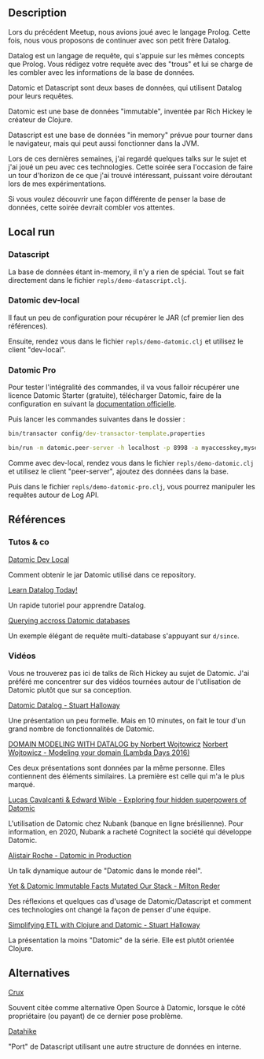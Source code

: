 ## Description

Lors du précédent Meetup, nous avions joué avec le langage Prolog. Cette fois, nous vous proposons de continuer avec son petit frère Datalog.

Datalog est un langage de requête, qui s'appuie sur les mêmes concepts que Prolog. Vous rédigez votre requête avec des "trous" et lui se charge de les combler avec les informations de la base de données.

Datomic et Datascript sont deux bases de données, qui utilisent Datalog pour leurs requêtes.

Datomic est une base de données "immutable", inventée par Rich Hickey le créateur de Clojure.

Datascript est une base de données "in memory" prévue pour tourner dans le navigateur, mais qui peut aussi fonctionner dans la JVM.

Lors de ces dernières semaines, j'ai regardé quelques talks sur le sujet et j'ai joué un peu avec ces technologies. Cette soirée sera l'occasion de faire un tour d'horizon de ce que j'ai trouvé intéressant, puissant voire déroutant lors de mes expérimentations.

Si vous voulez découvrir une façon différente de penser la base de données, cette soirée devrait combler vos attentes.

## Local run

### Datascript

La base de données étant in-memory, il n'y a rien de spécial. Tout se fait directement dans le fichier `repls/demo-datascript.clj`.

### Datomic dev-local

Il faut un peu de configuration pour récupérer le JAR (cf premier lien des références).

Ensuite, rendez vous dans le fichier `repls/demo-datomic.clj` et utilisez le client "dev-local".


### Datomic Pro

Pour tester l'intégralité des commandes, il va vous falloir récupérer une licence Datomic Starter (gratuite), télécharger Datomic, faire de la configuration en suivant la [documentation officielle](https://docs.datomic.com/on-prem/dev-setup.html).

Puis lancer les commandes suivantes dans le dossier :

``` cmd
bin/transactor config/dev-transactor-template.properties
```

``` cmd
bin/run -m datomic.peer-server -h localhost -p 8998 -a myaccesskey,mysecret -d meetup-crafters-demo,datomic:dev://localhost:4334/meetup-crafters-demo
```

Comme avec dev-local, rendez vous dans le fichier `repls/demo-datomic.clj` et utilisez le client "peer-server", ajoutez des données dans la base.

Puis dans le fichier `repls/demo-datomic-pro.clj`, vous pourrez manipuler les requêtes autour de Log API.

## Références

### Tutos & co

[Datomic Dev Local](https://docs.datomic.com/cloud/dev-local.html)

Comment obtenir le jar Datomic utilisé dans ce repository.

[Learn Datalog Today!](http://www.learndatalogtoday.org/)

Un rapide tutoriel pour apprendre Datalog.

[Querying accross Datomic databases](https://cjohansen.no/querying-across-datomic-databases/)

Un exemple élégant de requête multi-database s'appuyant sur `d/since`.

### Vidéos

Vous ne trouverez pas ici de talks de Rich Hickey au sujet de Datomic. J'ai préféré me concentrer sur des vidéos tournées autour de l'utilisation de Datomic plutôt que sur sa conception.

[Datomic Datalog - Stuart Halloway](https://youtu.be/bAilFQdaiHk)

Une présentation un peu formelle. Mais en 10 minutes, on fait le tour d'un grand nombre de fonctionnalités de Datomic.

[DOMAIN MODELING WITH DATALOG by Norbert Wojtowicz](https://youtu.be/oo-7mN9WXTw)
[Norbert Wojtowicz - Modeling your domain (Lambda Days 2016)](https://youtu.be/UrGJHfB21Ok)

Ces deux présentations sont données par la même personne. Elles contiennent des éléments similaires. La première est celle qui m'a le plus marqué.

[Lucas Cavalcanti & Edward Wible - Exploring four hidden superpowers of Datomic](https://youtu.be/7lm3K8zVOdY)

L'utilisation de Datomic chez Nubank (banque en ligne brésilienne). Pour information, en 2020, Nubank a racheté Cognitect la société qui développe Datomic.

[Alistair Roche - Datomic in Production](https://youtu.be/0rmR80neExo)

Un talk dynamique autour de "Datomic dans le monde réel".

[Yet & Datomic Immutable Facts Mutated Our Stack - Milton Reder](https://youtu.be/gcJmNYj4Mec)

Des réflexions et quelques cas d'usage de Datomic/Datascript et comment ces technologies ont changé la façon de penser d'une équipe.

[Simplifying ETL with Clojure and Datomic - Stuart Halloway](https://youtu.be/oOON--g1PyU)

La présentation la moins "Datomic" de la série. Elle est plutôt orientée Clojure.

## Alternatives

[Crux](https://github.com/juxt/crux)

Souvent citée comme alternative Open Source à Datomic, lorsque le côté propriétaire (ou payant) de ce dernier pose problème.

[Datahike](https://github.com/replikativ/datahike)

"Port" de Datascript utilisant une autre structure de données en interne.

